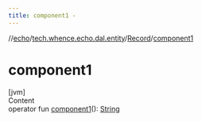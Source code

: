 ```yaml
---
title: component1 -
---
```

//[echo](../../index.md)/[tech.whence.echo.dal.entity](../index.md)/[Record](index.md)/[component1](component1.md)



# component1  
[jvm]  
Content  
operator fun [component1](component1.md)(): [String](https://kotlinlang.org/api/latest/jvm/stdlib/kotlin/-string/index.html)  



